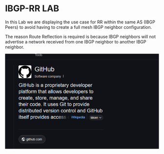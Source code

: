 # IBGP-RR LAB

In this Lab we are displaying the use case for RR within the same AS (IBGP Peers) to avoid having to create a full mesh IBGP neighbor configuration.

The reason Route Reflection is required is because IBGP neighbors will not advertise a network received from one IBGP neighbor to another IBGP neighbor.

![Routing Diagram](./Images/test.png)
